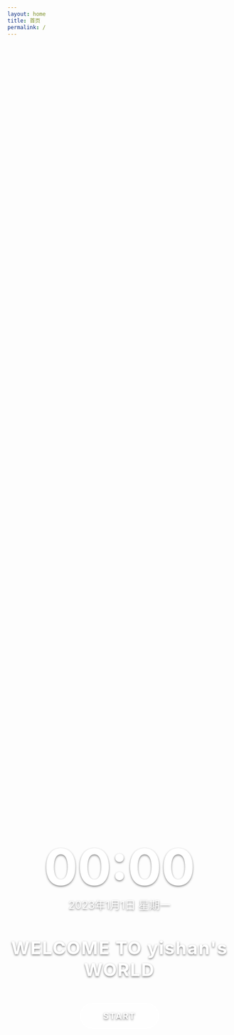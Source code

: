 ```yaml
---
layout: home
title: 首页
permalink: /
---
```


<!-- @format -->

<div class="welcome-container">
  <div class="welcome-header">
    <div class="datetime-container">
      <div id="current-time" class="current-time">00:00</div>
      <div id="current-date" class="current-date">2023年1月1日 星期一</div>
    </div>
    <div class="welcome-message">
      <h1>WELCOME TO yishan's WORLD</h1>
    </div>
    <div class="start-button-container">
      <a href="/map" class="start-button">START</a>
    </div>
  </div>
</div>

<style>
.welcome-container {
  height: 100vh;
  width: 100%;
  background-image: url('/assets/images/1.png');
  background-size: cover;
  background-position: center;
  display: flex;
  align-items: center;
  justify-content: center;
  position: relative;
}

.welcome-header {
  text-align: center;
  color: #fff;
  text-shadow: 0 2px 4px rgba(0, 0, 0, 0.5);
}

.datetime-container {
  margin-bottom: 30px;
}

.current-time {
  font-size: 7rem;
  font-weight: 700;
  line-height: 1;
  margin-bottom: 10px;
}

.current-date {
  font-size: 1.5rem;
}

.welcome-message h1 {
  font-size: 2.5rem;
  margin-bottom: 50px;
  letter-spacing: 2px;
}

.start-button-container {
  margin-top: 40px;
}

.start-button {
  display: inline-block;
  padding: 15px 50px;
  background-color: rgba(255, 255, 255, 0.2);
  color: #fff;
  text-decoration: none;
  border: 2px solid #fff;
  font-size: 1.2rem;
  font-weight: bold;
  border-radius: 30px;
  transition: all 0.3s ease;
  letter-spacing: 2px;
}

.start-button:hover {
  background-color: rgba(255, 255, 255, 0.4);
  transform: translateY(-3px);
  box-shadow: 0 5px 15px rgba(0, 0, 0, 0.2);
}
</style>

<script>
function updateDateTime() {
  const now = new Date();
  
  // 更新时间
  const hours = String(now.getHours()).padStart(2, '0');
  const minutes = String(now.getMinutes()).padStart(2, '0');
  document.getElementById('current-time').textContent = `${hours}:${minutes}`;
  
  // 更新日期
  const year = now.getFullYear();
  const month = now.getMonth() + 1;
  const day = now.getDate();
  const weekdays = ['日', '一', '二', '三', '四', '五', '六'];
  const weekday = weekdays[now.getDay()];
  document.getElementById('current-date').textContent = `${year}年${month}月${day}日 星期${weekday}`;
}

// 初始更新并设置每秒更新一次
updateDateTime();
setInterval(updateDateTime, 1000);
</script>
